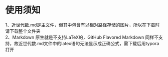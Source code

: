 # 使用须知
1、近世代数.md是主文件，但其中包含有以相对路径存储的图片，所以在下载时请下载整个文件夹  
2、Markdown 原生就是不支持LaTeX的，GitHub Flavored Markdown 同样不支持，故近世代数.md文件中的latex语句无法显示成正确公式，需下载后用typora打开  
